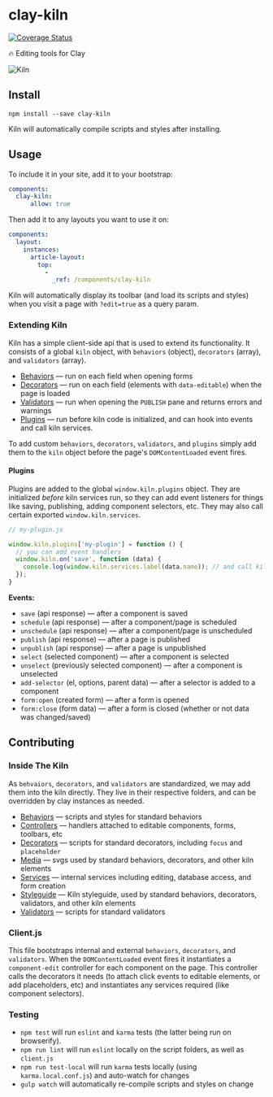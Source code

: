 # clay-kiln

[![Coverage Status](https://coveralls.io/repos/nymag/clay-kiln/badge.svg?branch=master&service=github&t=C3xeVy)](https://coveralls.io/github/nymag/clay-kiln?branch=master)

🔥 Editing tools for Clay

![Kiln](http://i.imgur.com/RleQNNh.png?1)

## Install

```
npm install --save clay-kiln
```

Kiln will automatically compile scripts and styles after installing.

## Usage

To include it in your site, add it to your bootstrap:

```yaml
components:
  clay-kiln:
      allow: true
```

Then add it to any layouts you want to use it on:

```yaml
components:
  layout:
    instances:
      article-layout:
        top:
          -
            _ref: /components/clay-kiln
```

Kiln will automatically display its toolbar (and load its scripts and styles) when you visit a page with `?edit=true` as a query param.

### Extending Kiln

Kiln has a simple client-side api that is used to extend its functionality. It consists of a global `kiln` object, with `behaviors` (object), `decorators` (array), and `validators` (array).

* [Behaviors](https://github.com/nymag/clay-kiln/tree/master/behaviors#behaviors) — run on each field when opening forms
* [Decorators](https://github.com/nymag/clay-kiln/tree/master/decorators#decorators) — run on each field (elements with `data-editable`) when the page is loaded
* [Validators](https://github.com/nymag/clay-kiln/tree/master/validators#validators) — run when opening the `PUBLISH` pane and returns errors and warnings
* [Plugins](https://github.com/nymag/clay-kiln/tree/master/README.md#plugins) — run before kiln code is initialized, and can hook into events and call kiln services.

To add custom `behaviors`, `decorators`, `validators`, and `plugins` simply add them to the `kiln` object before the page's `DOMContentLoaded` event fires.

#### Plugins

Plugins are added to the global `window.kiln.plugins` object. They are initialized _before_ kiln services run, so they can add event listeners for things like saving, publishing, adding component selectors, etc. They may also call certain exported `window.kiln.services`.

```js
// my-plugin.js

window.kiln.plugins['my-plugin'] = function () {
  // you can add event handlers
  window.kiln.on('save', function (data) {
    console.log(window.kiln.services.label(data.name)); // and call kiln services
  });
}
```

**Events:**

* `save` (api response) — after a component is saved
* `schedule` (api response) — after a component/page is scheduled
* `unschedule` (api response) — after a component/page is unscheduled
* `publish` (api response) — after a page is published
* `unpublish` (api response) — after a page is unpublished
* `select` (selected component) — after a component is selected
* `unselect` (previously selected component) — after a component is unselected
* `add-selector` (el, options, parent data) — after a selector is added to a component
* `form:open` (created form) — after a form is opened
* `form:close` (form data) — after a form is closed (whether or not data was changed/saved)

## Contributing

### Inside The Kiln

As `behvaiors`, `decorators`, and `validators` are standardized, we may add them into the kiln directly. They live in their respective folders, and can be overridden by clay instances as needed.

* [Behaviors](https://github.com/nymag/clay-kiln/tree/master/behaviors#behaviors) — scripts and styles for standard behaviors
* [Controllers](https://github.com/nymag/clay-kiln/tree/master/controllers#controllers) — handlers attached to editable components, forms, toolbars, etc
* [Decorators](https://github.com/nymag/clay-kiln/tree/master/decorators#decorators) — scripts for standard decorators, including `focus` and `placeholder`
* [Media](https://github.com/nymag/clay-kiln/tree/master/media) — svgs used by standard behaviors, decorators, and other kiln elements
* [Services](https://github.com/nymag/clay-kiln/tree/master/services) — internal services including editing, database access, and form creation
* [Styleguide](https://github.com/nymag/clay-kiln/tree/master/styleguide) — Kiln styleguide, used by standard behaviors, decorators, validators, and other kiln elements
* [Validators](https://github.com/nymag/clay-kiln/tree/master/validators#validators) — scripts for standard validators

### Client.js

This file bootstraps internal and external `behaviors`, `decorators`, and `validators`. When the `DOMContentLoaded` event fires it instantiates a `component-edit` controller for each component on the page. This controller calls the decorators it needs (to attach click events to editable elements, or add placeholders, etc) and instantiates any services required (like component selectors).

### Testing

* `npm test` will run `eslint` and `karma` tests (the latter being run on browserify).
* `npm run lint` will run `eslint` locally on the script folders, as well as `client.js`
* `npm run test-local` will run `karma` tests locally (using `karma.local.conf.js`) and auto-watch for changes
* `gulp watch` will automatically re-compile scripts and styles on change
